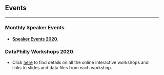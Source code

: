 ## Events

---

### Monthly Speaker Events 

  * #### [Speaker Events 2020](https://dataphilly.github.io/SpeakerEvents_2020/).

### DataPhilly Workshops 2020. 
  * Click [here](https://dataphilly.github.io/Workshops/) to find details on all the online interactive workshops and links to slides and data files from each workshop.

